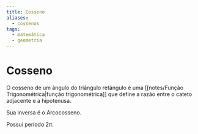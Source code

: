 ```yaml
---
title: Cosseno
aliases:
  - cossenos
tags:
  - matemática
  - geometria
---
```

# Cosseno

O cosseno de um ângulo do triângulo retângulo é uma [[notes/Função Trigonométrica|função trigonométrica]] que define a razão entre o cateto adjacente e a hipotenusa.

Sua inversa é o Arcocosseno.

Possui período $2\pi$.